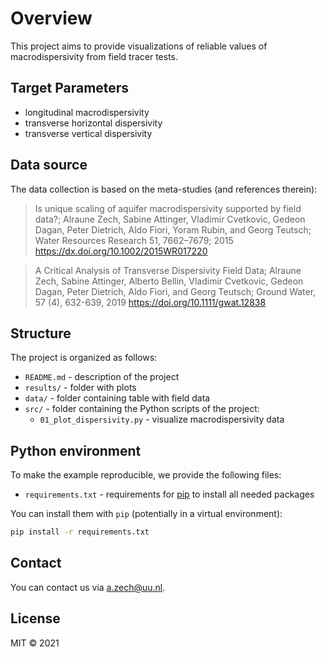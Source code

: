 # Overview

This project aims to provide visualizations of reliable values of 
macrodispersivity from field tracer tests.

## Target Parameters
 - longitudinal macrodispersivity
 - transverse horizontal dispersivity
 - transverse vertical dispersivity

## Data source
The data collection is based on the meta-studies (and references therein): 

> Is unique scaling of aquifer macrodispersivity supported by field data?; 
> Alraune Zech, Sabine Attinger, Vladimir Cvetkovic, Gedeon Dagan, Peter Dietrich, Aldo Fiori, Yoram Rubin, and Georg Teutsch; 
> Water Resources Research 51, 7662–7679; 2015
> https://dx.doi.org/10.1002/2015WR017220

> A Critical Analysis of Transverse Dispersivity Field Data; 
> Alraune Zech, Sabine Attinger, Alberto Bellin, Vladimir Cvetkovic, Gedeon Dagan, Peter Dietrich, Aldo Fiori, and Georg Teutsch; 
> Ground Water, 57 (4), 632-639, 2019
> https://doi.org/10.1111/gwat.12838


## Structure

The project is organized as follows:

- `README.md` - description of the project
- `results/` - folder with plots
- `data/` - folder containing table with field data
- `src/` - folder containing the Python scripts of the project:
  + `01_plot_dispersivity.py` - visualize macrodispersivity data

## Python environment

To make the example reproducible, we provide the following files:
- `requirements.txt` - requirements for [pip](https://pip.pypa.io/en/stable/user_guide/#requirements-files) to install all needed packages

You can install them with `pip` (potentially in a virtual environment):
```bash
pip install -r requirements.txt
```


## Contact

You can contact us via <a.zech@uu.nl>.

## License

MIT © 2021

